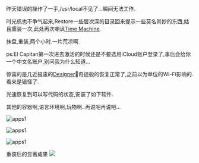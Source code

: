 昨天错误的操作了一手,/usr/local不见了...瞬间无法工作. 

时光机也不争气起来,Restore一些层次深的目录回来提示一些莫名其妙的东西,姑且重装一次,此处再次嘲讽[Time Machine](http://baike.baidu.com/subview/1677862/8337331.htm#viewPageContent). 

抹盘,重装,两个小时.一片荒凉啊.

ps:El Capitan第一次进去激活的时候还是不要选用iCloud账户登录了,事后会给你一个中文名账户,别问我为什么知道...

惊喜的是几近报废的[Designer](http://item.jd.com/1552422.html)奇迹般的恢复正常了,之前以为单位的Wi-Fi影响的.看来是错怪了.

光速恢复到可以写代码的状态,安装了如下软件.  

其他的容器啊,语言环境啊,玩物啊..再说吧再说吧...

![apps1](http://7xqjx7.com1.z0.glb.clouddn.com/image/Screen%20Shot%202016-02-05%20at%2014.53.38.png?imageView2/2/h/300)

![apps1](http://7xqjx7.com1.z0.glb.clouddn.com/image/Screen%20Shot%202016-02-05%20at%2014.30.02.png?imageView2/2/h/500)

![apps1](http://7xqjx7.com1.z0.glb.clouddn.com/image/Screen%20Shot%202016-02-05%20at%2014.30.07.png?imageView2/2/h/500)

重装后的显著成果
![](http://7xqjx7.com1.z0.glb.clouddn.com/image/Screen%20Shot%202016-02-05%20at%2015.02.16.png?imageView2/2/h/400)
